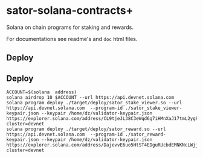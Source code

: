 # sator-solana-contracts+
Solana on chain programs for staking and rewards.

For documentations see readme's and `doc` html files.


## Deploy

## Deploy

```
ACCOUNT=$(solana  address)
solana airdrop 10 $ACCOUNT --url https://api.devnet.solana.com
solana program deploy ./target/deploy/sator_stake_viewer.so --url https://api.devnet.solana.com  --program-id ./sator_stake_viewer-keypair.json --keypair /home/dz/validator-keypair.json
https://explorer.solana.com/address/CL9tjeJL38C3eWqd6g7iHMnXaJ17tmL2ygkLEHghrj4u?cluster=devnet
solana program deploy ./target/deploy/sator_reward.so --url https://api.devnet.solana.com  --program-id ./sator_reward-keypair.json --keypair /home/dz/validator-keypair.json
https://explorer.solana.com/address/DajevvE6uo5HtST4EDguRUcbdEMNKNcLWjjNowMRQvZ1?cluster=devnet
```